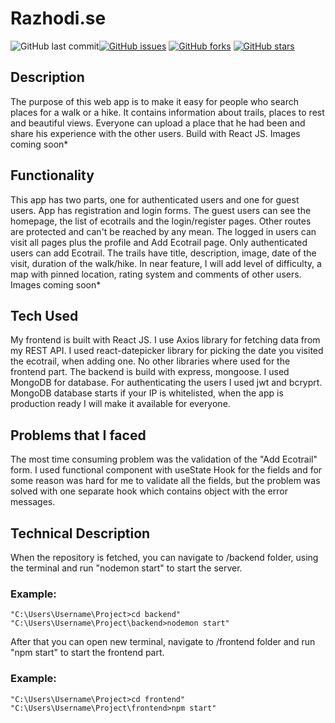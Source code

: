 # Razhodi.se
<img alt="GitHub last commit" src="https://img.shields.io/github/last-commit/iammilev/ecoroutes"><a href="https://github.com/IamMilev/Ecoroutes/issues"><img alt="GitHub issues" src="https://img.shields.io/github/issues/IamMilev/Ecoroutes"></a> <a href="https://github.com/IamMilev/Ecoroutes/network"><img alt="GitHub forks" src="https://img.shields.io/github/forks/IamMilev/Ecoroutes"></a> <a href="https://github.com/IamMilev/Ecoroutes/stargazers"><img alt="GitHub stars" src="https://img.shields.io/github/stars/IamMilev/Ecoroutes"></a>


## Description
The purpose of this web app is to make it easy for people who search places for a walk or a hike. 
It contains information about trails, places to rest and beautiful views. Everyone can upload a place that he
had been and share his experience with the other users. Build with React JS. Images coming soon*

## Functionality
This app has two parts, one for authenticated users and one for guest users. App has registration and login forms.
The guest users can see the homepage, the list of ecotrails and the login/register pages. Other routes are protected
and can't be reached by any mean. The logged in users can visit all pages plus the profile and Add Ecotrail page.
Only authenticated users can add Ecotrail. The trails have title, description, image, date of the visit, duration
of the walk/hike. In near feature, I will add level of difficulty, a map with pinned location, rating system and 
comments of other users. Images coming soon*

## Tech Used
My frontend is built with React JS. I use Axios library for fetching data from my REST API. I used react-datepicker
library for picking the date you visited the ecotrail, when adding one. No other libraries where used for the frontend part.
The backend is build with express, mongoose. I used MongoDB for database. For authenticating the users I used jwt and bcryprt.
MongoDB database starts if your IP is whitelisted, when the app is production ready I will make it available for everyone.

## Problems that I faced
The most time consuming problem was the validation of the "Add Ecotrail" form. I used functional component with useState Hook
for the fields and for some reason was hard for me to validate all the fields, but the problem was solved with one separate
hook which contains object with the error messages.

## Technical Description
When the repository is fetched, you can navigate to /backend folder, using the terminal and run "nodemon start" to start the server.
### Example:
`"C:\Users\Username\Project>cd backend"` <br>
`"C:\Users\Username\Project\backend>nodemon start"` <br>

After that you can open new terminal, navigate to /frontend folder and run "npm start" to start the frontend part.
### Example:
`"C:\Users\Username\Project>cd frontend"` <br>
`"C:\Users\Username\Project\frontend>npm start"`
